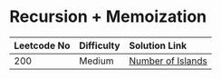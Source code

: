 # Recursion + Memoization

| Leetcode No | Difficulty | Solution Link |
| :--- | :--- | :--- |
| 200 | Medium | [Number of Islands](../difficulty-based-problem-index/leetcode-medium/leetcode-200-number-of-islands.md) |

